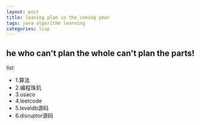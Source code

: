 ```yaml
---
layout: post
title: leaning plan in the coming year 
tags: java algorithm learning
categories: lisp
---
```

## he who can't plan the whole can't plan the parts!

list:
+ 1.算法
+ 2.编程珠玑
+ 3.usaco
+ 4.leetcode
+ 5.leveldb源码
+ 6.disruptor源码
